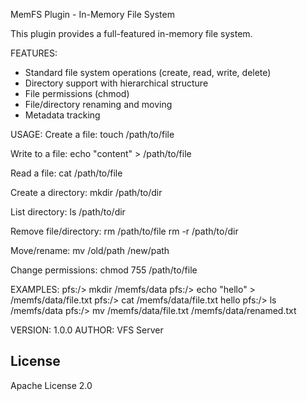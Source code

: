 MemFS Plugin - In-Memory File System

This plugin provides a full-featured in-memory file system.

FEATURES:
  - Standard file system operations (create, read, write, delete)
  - Directory support with hierarchical structure
  - File permissions (chmod)
  - File/directory renaming and moving
  - Metadata tracking

USAGE:
  Create a file:
    touch /path/to/file

  Write to a file:
    echo "content" > /path/to/file

  Read a file:
    cat /path/to/file

  Create a directory:
    mkdir /path/to/dir

  List directory:
    ls /path/to/dir

  Remove file/directory:
    rm /path/to/file
    rm -r /path/to/dir

  Move/rename:
    mv /old/path /new/path

  Change permissions:
    chmod 755 /path/to/file

EXAMPLES:
  pfs:/> mkdir /memfs/data
  pfs:/> echo "hello" > /memfs/data/file.txt
  pfs:/> cat /memfs/data/file.txt
  hello
  pfs:/> ls /memfs/data
  pfs:/> mv /memfs/data/file.txt /memfs/data/renamed.txt

VERSION: 1.0.0
AUTHOR: VFS Server

## License

Apache License 2.0
